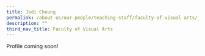 ```yaml
---
title: Jodi Cheung
permalink: /about-us/our-people/teaching-staff/faculty-of-visual-arts/jodi-cheung/
description: ""
third_nav_title: Faculty of Visual Arts
---
```

Profile coming soon!